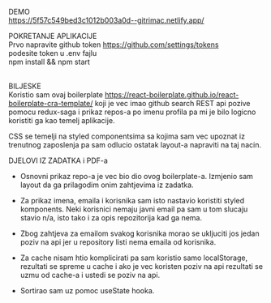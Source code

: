 DEMO <BR>
https://5f57c549bed3c1012b003a0d--gitrimac.netlify.app/

POKRETANJE APLIKACIJE<BR>
Prvo napravite github token https://github.com/settings/tokens<BR>
podesite token u .env fajlu<BR>
npm install && npm start
<BR><BR>

BILJESKE <BR>
Koristio sam ovaj boilerplate https://react-boilerplate.github.io/react-boilerplate-cra-template/ koji je vec imao github search REST api pozive pomocu redux-saga i prikaz repos-a po imenu profila pa mi je bilo logicno koristiti ga kao temelj aplikacije. 

CSS se temelji na styled componentsima sa kojima sam vec upoznat iz trenutnog zaposlenja pa sam odlucio ostatak layout-a napraviti na taj nacin. 

DJELOVI IZ ZADATKA i PDF-a
- Osnovni prikaz repo-a je vec bio dio ovog boilerplate-a. Izmjenio sam layout da ga prilagodim onim zahtjevima iz zadatka.  

- Za prikaz imena, emaila i korisnika sam isto nastavio koristiti styled komponents. Neki korisnici nemaju javni email pa sam u tom slucaju stavio n/a, isto tako i za opis repozitorija kad ga nema.

- Zbog zahtjeva za emailom svakog korisnika morao se ukljuciti jos jedan poziv na api jer u repository listi nema emaila od korisnika.

- Za cache nisam htio komplicirati pa sam koristio samo localStorage, rezultati se spreme u cache i ako je vec koristen poziv na api rezultati se uzmu od cache-a i ustedi se poziv na api.

- Sortirao sam uz pomoc useState hooka.

